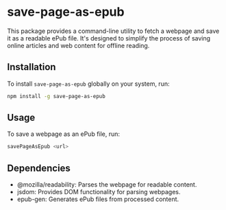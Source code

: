 # save-page-as-epub

This package provides a command-line utility to fetch a webpage and save it as a readable ePub file. It's designed to simplify the process of saving online articles and web content for offline reading.

## Installation

To install `save-page-as-epub` globally on your system, run:

```bash
npm install -g save-page-as-epub
```

## Usage

To save a webpage as an ePub file, run:

```bash
savePageAsEpub <url>
```

## Dependencies

- @mozilla/readability: Parses the webpage for readable content.
- jsdom: Provides DOM functionality for parsing webpages.
- epub-gen: Generates ePub files from processed content.
